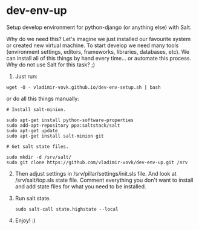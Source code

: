dev-env-up
==========

Setup develop environment for python-django (or anything else) with Salt.

Why do we need this? Let's imagine we just installed our favourite system or
created new virtual machine. To start develop we need many tools (environment
settings, editors, frameworks, libraries, databases, etc).
We can install all of this things by hand every time... or automate this process.
Why do not use Salt for this task? ;)

1. Just run:

```
wget -O - vladimir-vovk.github.io/dev-env-setup.sh | bash
```

or do all this things manually:

   ```
   # Install salt-minion.

   sudo apt-get install python-software-properties
   sudo add-apt-repository ppa:saltstack/salt
   sudo apt-get update
   sudo apt-get install salt-minion git

   # Get salt state files.

   sudo mkdir -d /srv/salt/
   sudo git clone https://github.com/vladimir-vovk/dev-env-up.git /srv
   ```

2. Then adjust settings in /srv/pillar/settings/init.sls file. And look at
   /srv/salt/top.sls state file. Comment everything you don't want to install
   and add state files for what you need to be installed.

3. Run salt state.
   ```
   sudo salt-call state.highstate --local
   ```

4. Enjoy! :)
